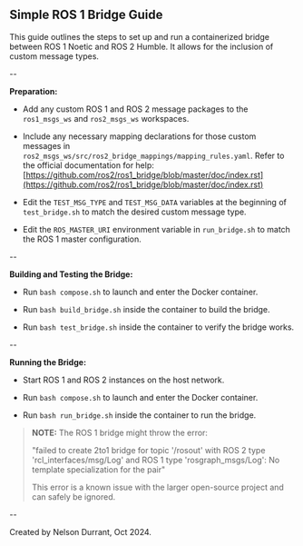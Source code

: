 ## Simple ROS 1 Bridge Guide

This guide outlines the steps to set up and run a containerized bridge between ROS 1 Noetic and ROS 2 Humble. It allows for the inclusion of custom message types.

--

**Preparation:**

- Add any custom ROS 1 and ROS 2 message packages to the `ros1_msgs_ws` and `ros2_msgs_ws` workspaces.

- Include any necessary mapping declarations for those custom messages in `ros2_msgs_ws/src/ros2_bridge_mappings/mapping_rules.yaml`. Refer to the official documentation for help: [https://github.com/ros2/ros1_bridge/blob/master/doc/index.rst](https://github.com/ros2/ros1_bridge/blob/master/doc/index.rst)

- Edit the `TEST_MSG_TYPE` and `TEST_MSG_DATA` variables at the beginning of `test_bridge.sh` to match the desired custom message type.

- Edit the `ROS_MASTER_URI` environment variable in `run_bridge.sh` to match the ROS 1 master configuration.

--

**Building and Testing the Bridge:**

- Run `bash compose.sh` to launch and enter the Docker container.

- Run `bash build_bridge.sh` inside the container to build the bridge.

- Run `bash test_bridge.sh` inside the container to verify the bridge works.

--
  
**Running the Bridge:**

- Start ROS 1 and ROS 2 instances on the host network.

- Run `bash compose.sh` to launch and enter the Docker container.

- Run `bash run_bridge.sh` inside the container to run the bridge.

> **NOTE:** The ROS 1 bridge might throw the error:
> 
> "failed to create 2to1 bridge for topic '/rosout' with ROS 2 type 'rcl_interfaces/msg/Log' and ROS 1 type 'rosgraph_msgs/Log': No template specialization for the pair"
> 
> This error is a known issue with the larger open-source project and can safely be ignored.

--

Created by Nelson Durrant, Oct 2024.
